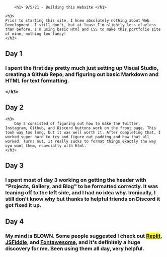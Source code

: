 
        <h1> 9/5/21 - Building this Website </h1> 

    <h3>
    Prior to starting this site, I knew absolutely nothing about Web Development. I still don't, but at least I'm slightly less clueless than before. I'm using basic Html and CSS to make this portfolio site of mine, nothing too fancy! 
    </h3>
<h2>
Day 1
</h2>
    <h3>
    I spent the first day pretty much just setting up Visual Studio, creating a Github Repo, and figuring out basic Markdown and HTML for text formatting. 

    </h3>
<h2>
    Day 2
</h2>

    <h3>
        Day 2 consisted of figuring out how to make the Twitter, Instagram, Github, and Discord buttons work on the front page. This took way too long, but it was well worth it. After completing that, I worked super hard to try and figure out padding and how that all worked. Turns out, it really sucks to format things exactly the way oyu want them, especially with Html. 
    </h3>
<h2>
    Day 3
</h2>
    <h3>
        I spent most of day 3 working on getting the header with "Projects, Gallery, and Blog" to be formatted correctly. It was leaning off to the left side, and I had no idea why. Ironically, I still don't know why but thanks to helpful friends on Discord it got fixed it up. 
    </h3>
<h2>
    Day 4
</h2>
    <h3>
        My mind is BLOWN. Some people suggested I check out <mark><a href="https://replit.com">Replit</a></mark>, <a href="https://jsfiddle.net">JSFiddle</a>, and <a href="https://fontawesome.com">Fontawesome</a>, and it's definitely a huge discovery for me. Been using them all day, very helpful. 
    </h3>
    </body>
</html>

